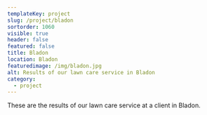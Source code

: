 ```yaml
---
templateKey: project
slug: /project/bladon
sortorder: 1060
visible: true
header: false
featured: false
title: Bladon
location: Bladon
featuredimage: /img/bladon.jpg
alt: Results of our lawn care service in Bladon
category:
  - project
---
```

These are the results of our lawn care service at a client in Bladon.


